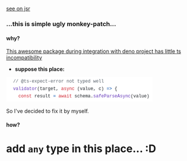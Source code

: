 [see on jsr](https://jsr.io/@nik-kita/hono-zod-middleware-monkey-patch)

### ...this is simple ugly monkey-patch...

#### why?

[This awesome package during integration with deno project has little ts incompatibility](https://github.com/honojs/middleware/tree/main/packages/zod-validator)

- **suppose this place:**

![](image.png)

So I've decided to fix it by myself.

#### how?

# add `any` type in this place... :D
